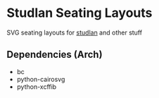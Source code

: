 # Studlan Seating Layouts

SVG seating layouts for [studlan](https://github.com/CasualGaming/studlan) and other stuff

## Dependencies (Arch)

- bc
- python-cairosvg
- python-xcffib
